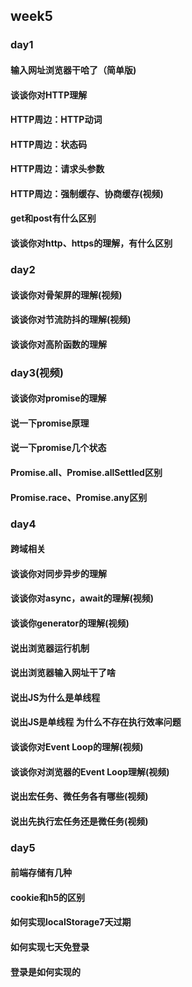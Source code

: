 ## week5

### day1

#### 输入网址浏览器干哈了（简单版)

#### 谈谈你对HTTP理解

####  HTTP周边：HTTP动词

####  HTTP周边：状态码

#### HTTP周边：请求头参数

#### HTTP周边：强制缓存、协商缓存(视频)

#### get和post有什么区别

#### 谈谈你对http、https的理解，有什么区别

### day2

#### 谈谈你对骨架屏的理解(视频)

#### 谈谈你对节流防抖的理解(视频)

#### 谈谈你对高阶函数的理解

### day3(视频)

#### 谈谈你对promise的理解

#### 说一下promise原理

#### 说一下promise几个状态

#### Promise.all、Promise.allSettled区别

#### Promise.race、Promise.any区别

### day4

#### 跨域相关

#### 谈谈你对同步异步的理解

#### 谈谈你对async，await的理解(视频)

#### 谈谈你generator的理解(视频)

#### 说出浏览器运行机制

#### 说出浏览器输入网址干了啥

#### 说出JS为什么是单线程

#### 说出JS是单线程 为什么不存在执行效率问题

#### 谈谈你对Event Loop的理解(视频)

#### 谈谈你对浏览器的Event Loop理解(视频)

#### 说出宏任务、微任务各有哪些(视频)

#### 说出先执行宏任务还是微任务(视频)

### day5

#### 前端存储有几种

#### cookie和h5的区别

#### 如何实现localStorage7天过期

#### 如何实现七天免登录

#### 登录是如何实现的